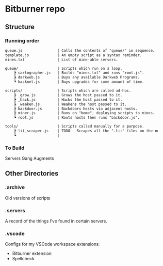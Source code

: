 # Bitburner repo

## Structure

### Running order

```md
queue.js                | Calls the contents of "queue/" in sequence.
template.js             | An empty script as a syntax reminder.
mines.txt               | List of mine-able servers.

queue/                  | Scripts which run on a loop.
    ┣ cartographer.js   | Builds "mines.txt" and runs "root.js".
    ┣ darkweb.js        | Buys any available Darkweb Programs.
    ┗ hacknet.js        | Buys upgrades for some amount of time.

scripts/                | Scripts which are called ad-hoc.
    ┣ _grow.js          | Grows the host passed to it.
    ┣ _hack.js          | Hacks the host passed to it.
    ┣ _weaken.js        | Weakens the host passed to it.
    ┣ backdoor.js       | Backdoors hosts via adjacent hosts.
    ┣ miner.js          | Runs on "home", deploying scripts to mines.
    ┗ root.js           | Roots hosts then runs "backdoor.js".

tools/                  | Scripts called manually for a purpose.
    ┣ lit_scraper.js    | TODO - Scrapes all the ".lit" files on the network.
    ┗                   |
```

### To Build

Servers
Gang
Augments

## Other Directories

### .archive

Old versions of scripts

### .servers

A record of the things I've found in certain servers.

### .vscode

Configs for my VSCode workspace extensions:

- Bitburner extension
- Spellcheck

